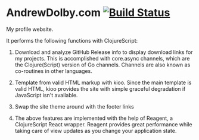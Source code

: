 # AndrewDolby.com [![Build Status](https://travis-ci.org/adolby/AndrewDolby.com.svg?branch=master)](https://travis-ci.org/adolby/AndrewDolby.com)

My profile website.

It performs the following functions with ClojureScript:

1. Download and analyze GitHub Release info to display download links for my projects. This is accomplished with core.async channels, which are the Clojure(Script) version of Go channels. Channels are also known as co-routines in other languages.

2. Template from valid HTML markup with kioo. Since the main template is valid HTML, kioo provides the site with simple graceful degradation if JavaScript isn't available.

3. Swap the site theme around with the footer links

4. The above features are implemented with the help of Reagent, a ClojureScript React wrapper. Reagent provides great performance while taking care of view updates as you change your application state.
